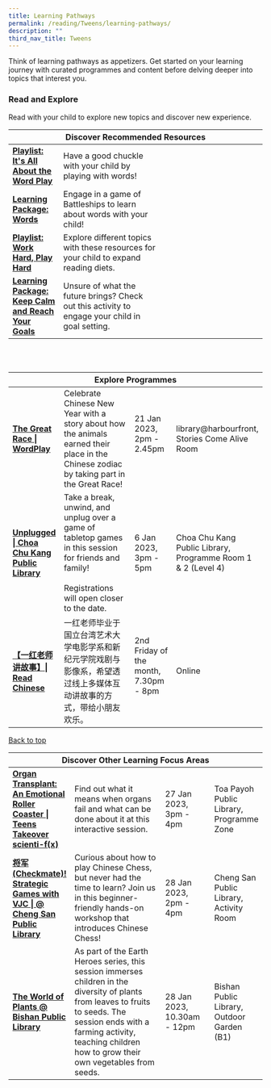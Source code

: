 ```yaml
---
title: Learning Pathways
permalink: /reading/Tweens/learning-pathways/
description: ""
third_nav_title: Tweens
---
```

<style type="text/css">
/* Links */
.content a { color: #322987; }
.content a:focus,
.content a:hover { color: #28216c; }

/* Button Outline */
.bp-button { padding-left: 1.5rem; padding-right: 1.5rem; }
.bp-button.is-primary-outline { border: 1px solid #322987; color: #322987; background-color: transparent; text-decoration: none; }
.bp-button.is-primary-outline:focus,
.bp-button.is-primary-outline:hover { border: 1px solid #322987; color: #cff2e8; background-color: #322987; text-decoration: none; }

/* Responsive Iframe */
.responsive-iframe { position: absolute; top: 0; left: 0; bottom: 0; right: 0; width: 100%; height: 100%; }
.responsive-iframe-container { position: relative; overflow: hidden; width: 100%; }
.responsive-iframe-container.ratio-16by9 { padding-top: 56.25%; }
.responsive-iframe-container.ratio-4by3 { padding-top: 75%; }
.responsive-iframe-container.ratio-3by2 { padding-top: 66.66%; }
.responsive-iframe-container.ratio-1by1 { padding-top: 100%; }
</style>
Think of learning pathways as appetizers. Get started on your learning journey with curated programmes and content before delving deeper into topics that interest you.

<h3><b> Read and Explore</b></h3>
Read with your child to explore new topics and discover new experience.
<div class="horizontal-scroll margin--bottom--lg">
  <table class="generic-table">
    <thead>
      <tr>
        <th colspan="4" class="is-uppercase has-weight-normal">Discover Recommended Resources</th>
      </tr>
    </thead>
    <tbody>
       <tr>
        <td style="width: 20%;"><a href="/reading/tweens/content#its-all-about-the-wordplay" target="_blank"><b>Playlist: It's All About the Word Play</b></a></td>
        <td style="width: 40%;"> Have a good chuckle with your child by playing with words! </td>
        <td style="width: 20%;"> </td>
        <td style="width: 20%;"> </td>
      </tr>
				<tr>
        <td style="width: 20%;"><a href="/reading/tweens/content#lp-words" target="_blank"><b>Learning Package: Words</b></a></td>
        <td style="width: 40%;"> Engage in a game of Battleships to learn about words with your child! </td>
        <td style="width: 20%;"> </td>
        <td style="width: 20%;"> </td>
      </tr>
			<tr>
        <td style="width: 20%;"><a href="/reading/tweens/content#work-hard-play-hard" target="_blank"><b>Playlist: Work Hard, Play Hard</b></a></td>
        <td style="width: 40%;"> Explore different topics with these resources for your child to expand reading diets. </td>
        <td style="width: 20%;"> </td>
        <td style="width: 20%;"> </td>
      </tr>
      <tr>
        <td style="width: 20%;"><a href="/reading/tweens/content#lp-keep-calm"><b>Learning Package: Keep Calm and Reach Your Goals</b></a></td>
         <td style="width: 40%;">Unsure of what the future brings? Check out this activity to engage your child in goal setting.</td>
        <td style="width: 20%;"> </td>
        <td style="width: 20%;"> </td>
    </tr>
    </tbody>
  </table>
</div>

<div class="horizontal-scroll margin--bottom--lg">
  <table class="generic-table">
    <thead>
      <tr>
        <th colspan="4" class="is-uppercase has-weight-normal">Explore Programmes</th>
      </tr>
    </thead>
    <tbody>
      <tr>
 <td style="width: 20%;"><a href="https://www.eventbrite.sg/e/the-great-race-wordplay-tickets-503188268657?aff=ebdssbdestsearch" target="_blank"><b>The Great Race | WordPlay</b></a></td> 
         <td style="width: 40%;">Celebrate Chinese New Year with a story about how the animals earned their place in the Chinese zodiac by taking part in the Great Race! </td>
         <td style="width: 20%;">21 Jan 2023,<br>2pm - 2.45pm<br><br></td>
        <td style="width: 20%;">library@harbourfront, Stories Come Alive Room</td>
			</tr>
      <tr>
        <td style="width: 20%;"><a href="https://www.eventbrite.sg/d/singapore--singapore/%23cck_unplugged/?page=1" target="_blank"><b>Unplugged | Choa Chu Kang Public Library</b></a></td>
        <td style="width: 40%;">Take a break, unwind, and unplug over a game of tabletop games in this session for friends and family! <br> <br>Registrations will open closer to the date.
					</td><br><br>
        <td style="width: 20%;">6 Jan 2023, <br>3pm - 5pm<br>
        <td style="width: 20%;">Choa Chu Kang Public Library, Programme Room 1 & 2 (Level 4)</td>
      </tr>
      <tr>
 <td style="width: 20%;"><a href="https://go.gov.sg/onered-storytelling" target="_blank"><b>【一红老师讲故事】| Read Chinese</b></a></td> 
         <td style="width: 40%;">一红老师毕业于国立台湾艺术大学电影学系和新纪元学院戏剧与影像系，希望透过线上多媒体互动讲故事的方式，带给小朋友欢乐。</td>
         <td style="width: 20%;">2nd Friday of the month,<br>7.30pm - 8pm<br><br></td>
        <td style="width: 20%;">Online</td>
			</tr>

<div class="horizontal-scroll margin--bottom--lg">
  <table class="generic-table">
    <thead>
      <tr>
        <th colspan="4" class="is-uppercase has-weight-normal">Discover Other Learning Focus Areas</th>
      </tr>
    </thead>
    <tbody>
     
<tr>
        <td style="width: 20%;"><a href="https://www.eventbrite.sg/e/organ-transplant-an-emotional-roller-coaster-teens-takeover-scienti-fx-tickets-493606278667?aff=ebdssbeac" target="_blank"><b>Organ Transplant: An Emotional Roller Coaster | Teens Takeover scienti-f(x)</b></a></td>
         <td style="width: 40%;">Find out what it means when organs fail and what can be done about it at this interactive session.<br> 
        <td style="width: 20%;">27 Jan 2023, 3pm - 4pm</td>
        <td style="width: 20%;">Toa Payoh Public Library, Programme Zone</td>
			
<tr>
        <td style="width: 20%;"><a href="https://www.eventbrite.sg/e/checkmate-strategic-games-with-vjc-cheng-san-public-library-tickets-503195420047?aff=ebdssbdestsearch" target="_blank"><b>将军 (Checkmate)! Strategic Games with VJC | @ Cheng San Public Library</b></a></td>
         <td style="width: 40%;">Curious about how to play Chinese Chess, but never had the time to learn? Join us in this beginner-friendly hands-on workshop that introduces Chinese Chess!<br> 
        <td style="width: 20%;">28 Jan 2023, 2pm - 4pm</td>
        <td style="width: 20%;">Cheng San Public Library, Activity Room</td>
			
<tr>
        <td style="width: 20%;"><a href="https://www.eventbrite.sg/e/the-world-of-plants-bishan-public-library-tickets-503197516317?aff=ebdssbdestsearch" target="_blank"><b>The World of Plants @ Bishan Public Library</b></a></td>
         <td style="width: 40%;">As part of the Earth Heroes series, this session immerses children in the diversity of plants from leaves to fruits to seeds. The session ends with a farming activity, teaching children how to grow their own vegetables from seeds.<br> 
        <td style="width: 20%;">28 Jan 2023, 10.30am - 12pm</td>
        <td style="width: 20%;">Bishan Public Library, Outdoor Garden (B1)</td>
	</tr>
 
<p class="has-text-right margin--top--xl"><a href="#main-content">Back to top</a></p>